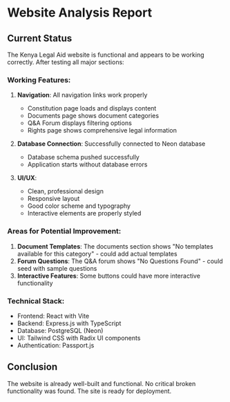 # Website Analysis Report

## Current Status
The Kenya Legal Aid website is functional and appears to be working correctly. After testing all major sections:

### Working Features:
1. **Navigation**: All navigation links work properly
   - Constitution page loads and displays content
   - Documents page shows document categories
   - Q&A Forum displays filtering options
   - Rights page shows comprehensive legal information

2. **Database Connection**: Successfully connected to Neon database
   - Database schema pushed successfully
   - Application starts without database errors

3. **UI/UX**: 
   - Clean, professional design
   - Responsive layout
   - Good color scheme and typography
   - Interactive elements are properly styled

### Areas for Potential Improvement:
1. **Document Templates**: The documents section shows "No templates available for this category" - could add actual templates
2. **Forum Questions**: The Q&A forum shows "No Questions Found" - could seed with sample questions
3. **Interactive Features**: Some buttons could have more interactive functionality

### Technical Stack:
- Frontend: React with Vite
- Backend: Express.js with TypeScript
- Database: PostgreSQL (Neon)
- UI: Tailwind CSS with Radix UI components
- Authentication: Passport.js

## Conclusion
The website is already well-built and functional. No critical broken functionality was found. The site is ready for deployment.

